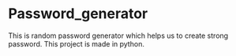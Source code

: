 # Password_generator
This is random password generator which helps us to create strong password. This project is made in python.
